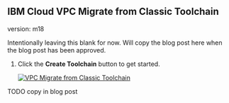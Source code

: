 ## IBM Cloud VPC Migrate from Classic Toolchain

version: m18

Intentionally leaving this blank for now.  Will copy the blog post here when the blog post has been approved.


1. Click the **Create Toolchain** button to get started.

      [![VPC Migrate from Classic Toolchain](https://cloud.ibm.com/devops/graphics/create_toolchain_button.png)](https://cloud.ibm.com/devops/setup/deploy/?repository=https://github.com/IBM-Cloud/vpc-migrate-from-classic-toolchain&env_id=ibm:yp:us-south)

TODO copy in blog post
